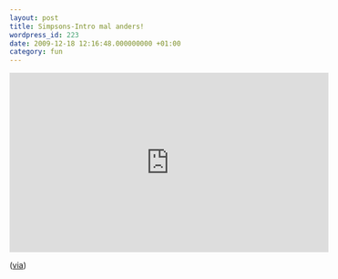 ```yaml
---
layout: post
title: Simpsons-Intro mal anders!
wordpress_id: 223
date: 2009-12-18 12:16:48.000000000 +01:00
category: fun
---
```

<iframe width="560" height="315" src="https://www.youtube.com/embed/U1XHzHE_fHM" frameborder="0" allowfullscreen></iframe>

([via](http://urban-ronin.com/post/278366566))
